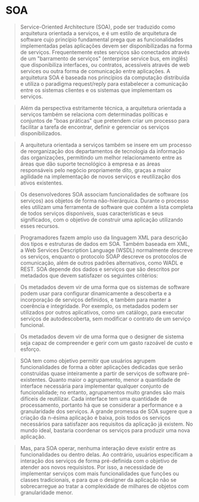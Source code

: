 # SOA

> Service-Oriented Architecture (SOA), pode ser traduzido como arquitetura orientada a serviços, e é um estilo de arquitetura de software cujo princípio fundamental prega que as funcionalidades implementadas pelas aplicações devem ser disponibilizadas na forma de serviços. Frequentemente estes serviços são conectados através de um "barramento de serviços" (enterprise service bus, em inglês) que disponibiliza interfaces, ou contratos, acessíveis através de web services ou outra forma de comunicação entre aplicações. A arquitetura SOA é baseada nos princípios da computação distribuída e utiliza o paradigma request/reply para estabelecer a comunicação entre os sistemas clientes e os sistemas que implementam os serviços.

> Além da perspectiva estritamente técnica, a arquitetura orientada a serviços também se relaciona com determinadas políticas e conjuntos de "boas práticas" que pretendem criar um processo para facilitar a tarefa de encontrar, definir e gerenciar os serviços disponibilizados.

> A arquitetura orientada a serviços também se insere em um processo de reorganização dos departamentos de tecnologia da informação das organizações, permitindo um melhor relacionamento entre as áreas que dão suporte tecnológico à empresa e as áreas responsáveis pelo negócio propriamente dito, graças a maior agilidade na implementação de novos serviços e reutilização dos ativos existentes.


> Os desenvolvedores SOA associam funcionalidades de software (os serviços) aos objetos de forma não-hierárquica. Durante o processo eles utilizam uma ferramenta de software que contém a lista completa de todos serviços disponíveis, suas características e seus significados, com o objetivo de construir uma aplicação utilizando esses recursos.

> Programadores fazem amplo uso da linguagem XML para descrição dos tipos e estruturas de dados em SOA. Também baseada em XML, a Web Services Description Language (WSDL) normalmente descreve os serviços, enquanto o protocolo SOAP descreve os protocolos de comunicação, além de outros padrões alternativos, como WADL e REST. SOA depende dos dados e serviços que são descritos por metadados que devem satisfazer os seguintes critérios:

> Os metadados devem vir de uma forma que os sistemas de software podem usar para configurar dinamicamente a descoberta e a incorporação de serviços definidos, e também para manter a coerência e integridade. Por exemplo, os metadados podem ser utilizados por outros aplicativos, como um catálogo, para executar serviços de autodescoberta, sem modificar o contrato de um serviço funcional.

> Os metadados devem vir de uma forma que o designer de sistema seja capaz de compreender e gerir com um gasto razoável de custo e esforço.

> SOA tem como objetivo permitir que usuários agrupem funcionalidades de forma a obter aplicações dedicadas que serão construídas quase inteiramente a partir de serviços de software pré-existentes. Quanto maior o agrupamento, menor a quantidade de interface necessária para implementar qualquer conjunto de funcionalidade; no entanto, agrupamentos muito grandes são mais difíceis de reutilizar. Cada interface tem uma quantidade de processamento, portanto há que se considerar a performance e a granularidade dos serviços. A grande promessa de SOA sugere que a criação da n-ésima aplicação é baixa, pois todos os serviços necessários para satisfazer aos requisitos da aplicação já existem. No mundo ideal, bastaria coordenar os serviços para produzir uma nova aplicação.

> Mas, para SOA operar, nenhuma interação deve existir entre as funcionalidades ou dentro delas. Ao contrário, usuários especificam a interação dos serviços de forma pré-definida com o objetivo de atender aos novos requisistos. Por isso, a necessidade de implementar serviços com mais funcionalidades que funções ou classes tradicionais, e para que o designer da aplicação não se sobrecarregue ao tratar a complexidade de milhares de objetos com granularidade menor.
